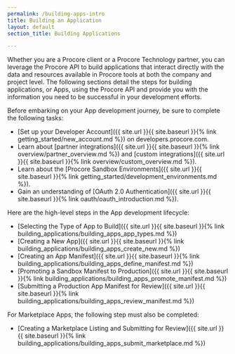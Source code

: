 ```yaml
---
permalink: /building-apps-intro
title: Building an Application
layout: default
section_title: Building Applications

---
```


Whether you are a Procore client or a Procore Technology partner, you can leverage the Procore API to build applications that interact directly with the data and resources available in Procore tools at both the company and project level. The following sections detail the steps for building applications, or Apps, using the Procore API and provide you with the information you need to be successful in your development efforts.

Before embarking on your App development journey, be sure to complete the following tasks:

- [Set up your Developer Account]({{ site.url }}{{ site.baseurl }}{% link getting_started/new_account.md %}) on developers.procore.com.
- Learn about [partner integrations]({{ site.url }}{{ site.baseurl }}{% link overview/partner_overview.md %}) and [custom integrations]({{ site.url }}{{ site.baseurl }}{% link overview/custom_overview.md %}).
- Learn about the [Procore Sandbox Environments]({{ site.url }}{{ site.baseurl }}{% link getting_started/development_environments.md %}).
- Gain an understanding of [OAuth 2.0 Authentication]({{ site.url }}{{ site.baseurl }}{% link oauth/oauth_introduction.md %}).

Here are the high-level steps in the App development lifecycle:

- [Selecting the Type of App to Build]({{ site.url }}{{ site.baseurl }}{% link building_applications/building_apps_app_types.md %})
- [Creating a New App]({{ site.url }}{{ site.baseurl }}{% link building_applications/building_apps_create_new.md %})
- [Creating an App Manifest]({{ site.url }}{{ site.baseurl }}{% link building_applications/building_apps_define_manifest.md %})
- [Promoting a Sandbox Manifest to Production]({{ site.url }}{{ site.baseurl }}{% link building_applications/building_apps_promote_manifest.md %})
- [Submitting a Production App Manifest for Review]({{ site.url }}{{ site.baseurl }}{% link building_applications/building_apps_review_manifest.md %})

For Marketplace Apps, the following step must also be completed:

- [Creating a Marketplace Listing and Submitting for Review]({{ site.url }}{{ site.baseurl }}{% link building_applications/building_apps_submit_marketplace.md %})